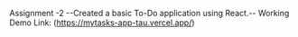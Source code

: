 Assignment -2
--Created a basic To-Do application using React.--
Working Demo Link: (https://mytasks-app-tau.vercel.app/)
